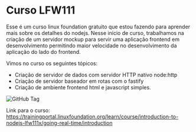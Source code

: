 # Curso LFW111 

Esse é um curso linux foundation gratuito que estou fazendo para aprender mais sobre os detalhes do nodejs. 
Nesse início de curso, trabalhamos na criação de um servidor mockup para servir uma aplicação frontend em desenvolvimento
permitindo maior velocidade no desenvolvimento da aplicação do lado do frontend. 

Vimos no curso os seguintes tópicos: 

- Criação de servidor de dados com servidor HTTP nativo node:http
- Criação de servidor baseador em rotas com o fastify
- Criação de ambiente frontend html e javascript simples.

![GitHub Tag](https://img.shields.io/github/v/tag/brunoom1/cursos-lfw111)

Link para o curso: https://trainingportal.linuxfoundation.org/learn/course/introduction-to-nodejs-lfw111x/going-real-time/introduction

